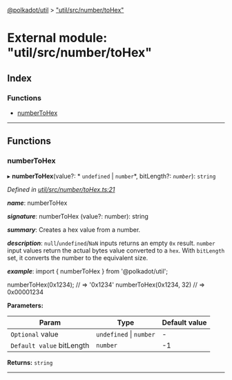 [@polkadot/util](../README.md) > ["util/src/number/toHex"](../modules/_util_src_number_tohex_.md)

# External module: "util/src/number/toHex"

## Index

### Functions

* [numberToHex](_util_src_number_tohex_.md#numbertohex)

---

## Functions

<a id="numbertohex"></a>

###  numberToHex

▸ **numberToHex**(value?: * `undefined` &#124; `number`*, bitLength?: *`number`*): `string`

*Defined in [util/src/number/toHex.ts:21](https://github.com/polkadot-js/util/blob/7550b44/packages/util/src/number/toHex.ts#L21)*

*__name__*: numberToHex

*__signature__*: numberToHex (value?: number): string

*__summary__*: Creates a hex value from a number.

*__description__*: `null`/`undefined`/`NaN` inputs returns an empty `0x` result. `number` input values return the actual bytes value converted to a `hex`. With `bitLength` set, it converts the number to the equivalent size.

*__example__*: import { numberToHex } from '@polkadot/util';

numberToHex(0x1234); // => '0x1234' numberToHex(0x1234, 32) // => 0x00001234

**Parameters:**

| Param | Type | Default value |
| ------ | ------ | ------ |
| `Optional` value |  `undefined` &#124; `number`| - |
| `Default value` bitLength | `number` |  -1 |

**Returns:** `string`

___

